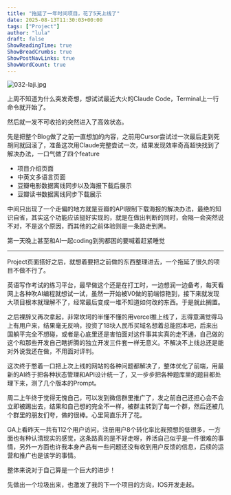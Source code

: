 ```yaml
---
title: "拖延了一年时间项目，花了5天上线了"
date: 2025-08-13T11:30:03+00:00
tags: ["Project"]
author: "lula"
draft: false
ShowReadingTime: true
ShowBreadCrumbs: true
ShowPostNavLinks: true
ShowWordCount: true
---
```

![032-laji.jpg](/images/032-laji.jpg)

上周不知道为什么突发奇想，想试试最近大火的Claude Code，Terminal上一行命令就开始了。

然后就一发不可收拾的突然进入了高效状态。

先是把整个Blog做了之前一直想加的内容，之前用Cursor尝试过一次最后走到死胡同就回滚了，准备这次用Claude完整尝试一次，结果发现效率奇高超快找到了解决办法，一口气做了四个feature

- 项目介绍页面
- 中英文多语言页面
- 豆瓣电影数据离线同步以及海报下载后展示
- 豆瓣读书数据离线同步下载展示

中间只出现了一个走偏的地方就是豆瓣的API限制下载海报的解决办法，最绝的知识自省，其实这个功能应该挺好实现的，就是在做出判断的同时，会隔一会突然说不对，不是这个原因，而其他的之前体验则是一条路走到黑。

第一天晚上甚至和AI一起coding到狗都困的要喊着赶紧睡觉

---

Project页面搭好之后，就想着要把之前做的东西整理进去，一个拖延了很久的项目不做不行了。

英语写作考试的练习平台，最早做这个还是在打工时，一边想润一边备考，每天看网上各种吹AI编程就想试一试，虽然一开始被V0做的前端惊艳到，接下来就发现大项目根本就理解不了，经常最后变成一堆不知道如何改的东西。于是就此搁置。

之后裸辞又再次拿起，非常坎坷的半懂不懂的用vercel推上线了，志得意满觉得马上有用户来，结果毫无反响，投资了18块人民币买域名想着总能回本吧，后来出国躺平完全不想碰，或者是心底里还是害怕面对这件事其实真的走不通，自己做的这个和那些开发自己瞎折腾的独立开发三件套一样无意义。不解决不上线总还是能对外说我还在做，不用面对评判。

这次终于憋着一口把上次上线的网站的各种问题都解决了，整体优化了前端，用最新的AI终于把各种状态管理和API设计统一了，又一步步把各种题库里的题目都处理下来，测了几个版本的Prompt。

周二上午终于觉得无愧自己，可以发到微信群里推广了，发之前自己还担心会不会立即被踢出去，结果和自己想的完全不一样，被群主转到了每一个群，然后还被几个群里的朋友们夸，做的很棒。心里简直乐开了花。

GA上看昨天一共有112个用户访问，注册用户8个转化率比我预想的低很多，一方面也有种认清现实的感觉，这条路真的是不好走呀，养活自己似乎是一件很难的事情，另外一方面也许我本身产品有一些问题还没有收到用户反馈的信息，后续的运营和推广也是该学的事情。

整体来说对于自己算是一个巨大的进步！

先做出一个垃圾出来，也激发了我的下一个项目的方向，IOS开发走起。